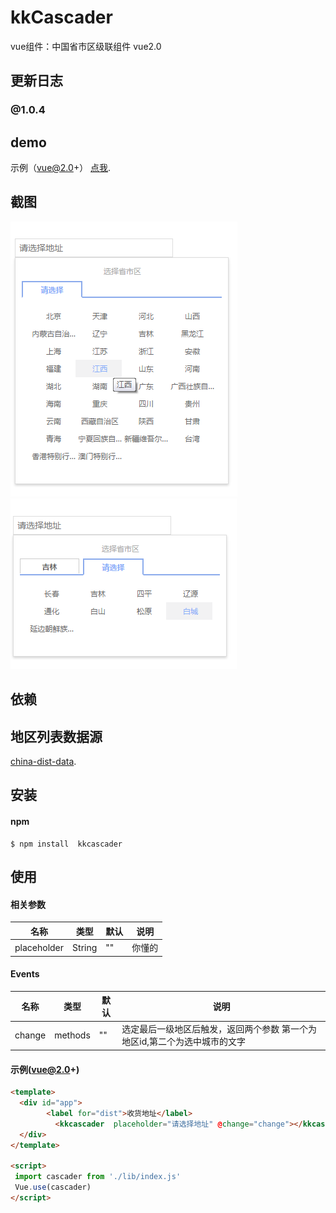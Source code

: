# kkCascader

vue组件：中国省市区级联组件 vue2.0


## 更新日志

### @1.0.4

## demo

示例（vue@2.0+） [点我](https://kuishang.github.io/kkCascader/).


## 截图

![screenshot](screenshot/01.png)
![screenshot](screenshot/02.png)

## 依赖


## 地区列表数据源
[china-dist-data](https://github.com/dai-siki/china-dist-data).


## 安装

#### npm

```shell
$ npm install  kkcascader
```

## 使用


#### 相关参数

| 名称              | 类型               | 默认             | 说明                                         |
| ----------------- | ----------------- | ---------------- | --------------------------------------------- |
| placeholder       | String            | ""               | 你懂的                                     |

#### Events

| 名称              | 类型               | 默认             | 说明                                         |
| ----------------- | ----------------- | ---------------- | --------------------------------------------- |
| change       | methods            | ""               | 选定最后一级地区后触发，返回两个参数 第一个为地区id,第二个为选中城市的文字                                     |

#### 示例(vue@2.0+)

```html
<template>
  <div id="app">
   		<label for="dist">收货地址</label>
		  <kkcascader  placeholder="请选择地址" @change="change"></kkcascader>
  </div>
</template>

<script>
 import cascader from './lib/index.js'
 Vue.use(cascader)
</script>


```
